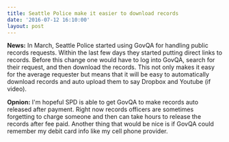 ```yaml
---
title: Seattle Police make it easier to download records
date: '2016-07-12 16:10:00'
layout: post
---
```

**News:** In March, Seattle Police started using GovQA for handling public records requests. Within the last few days they started putting direct links to records. Before this change one would have to log into GovQA, search for their request, and then download the records. This not only makes it easy for the average requester but means that it will be easy to automatically download records and auto upload them to say Dropbox and Youtube (if video).

**Opnion:** I'm hopeful SPD is able to get GovQA to make records auto released after payment. Right now records officers are sometimes forgetting to charge someone and then can take hours to release the records after fee paid. Another thing that would be nice is if GovQA could remember my debit card info like my cell phone provider. 